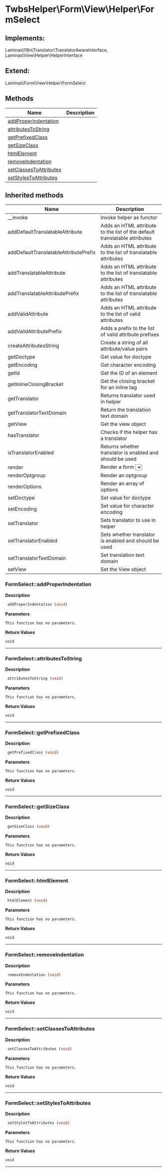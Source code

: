 # TwbsHelper\Form\View\Helper\FormSelect  



## Implements:
Laminas\I18n\Translator\TranslatorAwareInterface, Laminas\View\Helper\HelperInterface

## Extend:

Laminas\Form\View\Helper\FormSelect

## Methods

| Name | Description |
|------|-------------|
|[addProperIndentation](#formselectaddproperindentation)||
|[attributesToString](#formselectattributestostring)||
|[getPrefixedClass](#formselectgetprefixedclass)||
|[getSizeClass](#formselectgetsizeclass)||
|[htmlElement](#formselecthtmlelement)||
|[removeIndentation](#formselectremoveindentation)||
|[setClassesToAttributes](#formselectsetclassestoattributes)||
|[setStylesToAttributes](#formselectsetstylestoattributes)||

## Inherited methods

| Name | Description |
|------|-------------|
|__invoke|Invoke helper as functor|
|addDefaultTranslatableAttribute|Adds an HTML attribute to the list of the default translatable attributes|
|addDefaultTranslatableAttributePrefix|Adds an HTML attribute to the list of translatable attributes|
|addTranslatableAttribute|Adds an HTML attribute to the list of translatable attributes|
|addTranslatableAttributePrefix|Adds an HTML attribute to the list of translatable attributes|
|addValidAttribute|Adds an HTML attribute to the list of valid attributes|
|addValidAttributePrefix|Adds a prefix to the list of valid attribute prefixes|
|createAttributesString|Create a string of all attribute/value pairs|
|getDoctype|Get value for doctype|
|getEncoding|Get character encoding|
|getId|Get the ID of an element|
|getInlineClosingBracket|Get the closing bracket for an inline tag|
|getTranslator|Returns translator used in helper|
|getTranslatorTextDomain|Return the translation text domain|
|getView|Get the view object|
|hasTranslator|Checks if the helper has a translator|
|isTranslatorEnabled|Returns whether translator is enabled and should be used|
|render|Render a form <select> element from the provided $element|
|renderOptgroup|Render an optgroup|
|renderOptions|Render an array of options|
|setDoctype|Set value for doctype|
|setEncoding|Set value for character encoding|
|setTranslator|Sets translator to use in helper|
|setTranslatorEnabled|Sets whether translator is enabled and should be used|
|setTranslatorTextDomain|Set translation text domain|
|setView|Set the View object|



### FormSelect::addProperIndentation  

**Description**

```php
 addProperIndentation (void)
```

 

 

**Parameters**

`This function has no parameters.`

**Return Values**

`void`


<hr />


### FormSelect::attributesToString  

**Description**

```php
 attributesToString (void)
```

 

 

**Parameters**

`This function has no parameters.`

**Return Values**

`void`


<hr />


### FormSelect::getPrefixedClass  

**Description**

```php
 getPrefixedClass (void)
```

 

 

**Parameters**

`This function has no parameters.`

**Return Values**

`void`


<hr />


### FormSelect::getSizeClass  

**Description**

```php
 getSizeClass (void)
```

 

 

**Parameters**

`This function has no parameters.`

**Return Values**

`void`


<hr />


### FormSelect::htmlElement  

**Description**

```php
 htmlElement (void)
```

 

 

**Parameters**

`This function has no parameters.`

**Return Values**

`void`


<hr />


### FormSelect::removeIndentation  

**Description**

```php
 removeIndentation (void)
```

 

 

**Parameters**

`This function has no parameters.`

**Return Values**

`void`


<hr />


### FormSelect::setClassesToAttributes  

**Description**

```php
 setClassesToAttributes (void)
```

 

 

**Parameters**

`This function has no parameters.`

**Return Values**

`void`


<hr />


### FormSelect::setStylesToAttributes  

**Description**

```php
 setStylesToAttributes (void)
```

 

 

**Parameters**

`This function has no parameters.`

**Return Values**

`void`


<hr />

